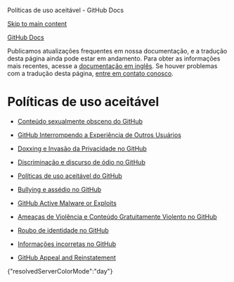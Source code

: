 Políticas de uso aceitável - GitHub Docs

[Skip to main content](#main-content)

[](/pt)[GitHub Docs](/pt)

Publicamos atualizações frequentes em nossa documentação, e a tradução desta página ainda pode estar em andamento. Para obter as informações mais recentes, acesse a [documentação em inglês](/en). Se houver problemas com a tradução desta página, [entre em contato conosco](https://github.com/contact?form[subject]=translation%20issue%20on%20docs.github.com&form[comments]=).

Políticas de uso aceitável
==========

* [Conteúdo sexualmente obsceno do GitHub](/pt/site-policy/acceptable-use-policies/github-sexually-obscene-content)

* [GitHub Interrompendo a Experiência de Outros Usuários](/pt/site-policy/acceptable-use-policies/github-disrupting-the-experience-of-other-users)

* [Doxxing e Invasão da Privacidade no GitHub](/pt/site-policy/acceptable-use-policies/github-doxxing-and-invasion-of-privacy)

* [Discriminação e discurso de ódio no GitHub](/pt/site-policy/acceptable-use-policies/github-hate-speech-and-discrimination)

* [Políticas de uso aceitável do GitHub](/pt/site-policy/acceptable-use-policies/github-acceptable-use-policies)

* [Bullying e assédio no GitHub](/pt/site-policy/acceptable-use-policies/github-bullying-and-harassment)

* [GitHub Active Malware or Exploits](/pt/site-policy/acceptable-use-policies/github-active-malware-or-exploits)

* [Ameaças de Violência e Conteúdo Gratuitamente Violento no GitHub](/pt/site-policy/acceptable-use-policies/github-threats-of-violence-and-gratuitously-violent-content)

* [Roubo de identidade no GitHub](/pt/site-policy/acceptable-use-policies/github-impersonation)

* [Informações incorretas no GitHub](/pt/site-policy/acceptable-use-policies/github-misinformation-and-disinformation)

* [GitHub Appeal and Reinstatement](/pt/site-policy/acceptable-use-policies/github-appeal-and-reinstatement)

{"resolvedServerColorMode":"day"}
